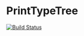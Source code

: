 # PrintTypeTree

[![Build Status](https://github.com/qiaojunfeng/PrintTypeTree.jl/actions/workflows/CI.yml/badge.svg?branch=main)](https://github.com/qiaojunfeng/PrintTypeTree.jl/actions/workflows/CI.yml?query=branch%3Amain)
